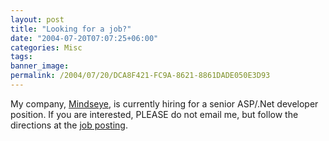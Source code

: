 ```yaml
---
layout: post
title: "Looking for a job?"
date: "2004-07-20T07:07:25+06:00"
categories: Misc 
tags: 
banner_image: 
permalink: /2004/07/20/DCA8F421-FC9A-8621-8861DADE050E3D93
---
```


My company, <a href="http://www.mindseye.com">Mindseye</a>, is currently hiring for a senior ASP/.Net developer position. If you are interested, PLEASE do not email me, but follow the directions at the <a href="http://www.mindseye.com/contact/jobs.cfm?jobid=5">job posting</a>.